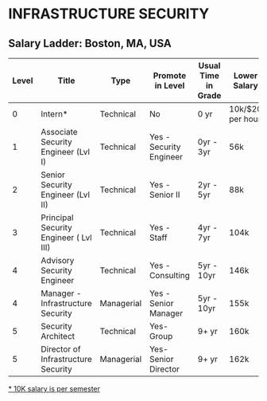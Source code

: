 # INFRASTRUCTURE SECURITY

## Salary Ladder: Boston, MA, USA

| Level | Title | Type | Promote in Level | Usual Time in Grade | Lower Salary | Mid Salary | High Salary | Variable Compensation |
| ---- | ------ | ----- | -------- |---------- |  ------------ | ---------- | ----------- | --------------------- |
| 0| Intern\* | Technical  | No | 0 yr | 10k/$20 per hour | 10k/$20 per hour| 10k/$20 per hour | Not eligible |
| 1| Associate Security Engineer (Lvl I)| Technical  | Yes - Security Engineer | 0yr - 3yr | 56k | 78k | 110k | Not eligible |
| 2| Senior Security Engineer (Lvl II)| Technical  | Yes - Senior II | 2yr - 5yr | 88k | 110k | 132k | Not eligible |
| 3| Principal Security Engineer ( Lvl III) | Technical | Yes - Staff | 4yr - 7yr | 104k | 145k | 184k | Infrequent |
| 4| Advisory Security Engineer | Technical | Yes - Consulting | 5yr - 10yr | 146k | 182k | 219k | Frequent |
| 4| Manager - Infrastructure Security | Managerial | Yes - Senior Manager | 5yr - 10yr | 155k | 192k | 230k | Frequent |
| 5| Security Architect| Technical | Yes- Group  | 9+ yr | 160k | 203k | 244k | Mostly |
| 5| Director of Infrastructure Security | Managerial | Yes- Senior Director | 9+ yr | 162k | 215k | 265k | Mostly |

<ins>\* 10K salary is per semester</ins>
